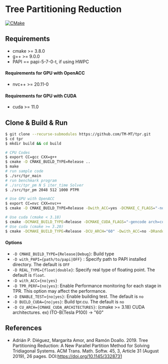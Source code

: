 # Tree Partitioning Reduction

[![CMake](https://github.com/TM-MT/tpr/actions/workflows/cmake.yml/badge.svg)](https://github.com/TM-MT/tpr/actions/workflows/cmake.yml)

## Requirements
 - cmake >= 3.8.0
 - g++ >= 9.0.0
 - PAPI == papi-5-7-0-t, if using HWPC

#### Requirements for GPU with OpenACC
 - nvc++ >= 20.11-0

#### Requirements for GPU with CUDA
 - cuda >= 11.0

## Clone & Build & Run

```sh
$ git clone --recurse-submodules https://github.com/TM-MT/tpr.git
$ cd tpr
$ mkdir build && cd build

# CPU Codes
$ export CC=gcc CXX=g++
$ cmake -D CMAKE_BUILD_TYPE=Release ..
$ make
# run sample code
$ ./src/tpr_main
# run benchmark program
# ./src/tpr_pm N S iter_time Solver
$ ./src/tpr_pm 2048 512 1000 PTPR

# Use GPU with OpenACC
$ export CC=nvc CXX=nvc++
$ cmake -D CMAKE_BUILD_TYPE=Release -Dwith_ACC=yes -DCMAKE_C_FLAGS="-noswitcherror -ta=tesla:managed" -DCMAKE_CXX_FLAGS="-noswitcherror -ta=tesla:managed" -DRandom_BuildTests=off  ..

# Use cuda (cmake < 3.18)
$ cmake -DCMAKE_BUILD_TYPE=Release -DCMAKE_CUDA_FLAGS="-gencode arch=compute_75,code=sm_75"  -Dwith_ACC=no -DRandom_BuildTests=no -DBUILD_CUDA=yes ..
# Use cuda (cmake >= 3.20)
$ cmake -DCMAKE_BUILD_TYPE=Release -DCU_ARCH="60" -Dwith_ACC=no -DRandom_BuildTests=no -DBUILD_CUDA=yes ..
```

#### Options
 - `-D CMAKE_BUILD_TYPE={Release|Debug}`: Build type
 - `-D with_PAPI={path/to/papi|OFF}` : Specify path to PAPI installed directory. The default is `OFF`
 - `-D REAL_TYPE={float|double}`: Specify real type of floating point. The default is `float`.
 - `-D with_ACC={no|yes}`
 - `-D TPR_PERF={no|yes}`: Enable Performance monitoring for each stage in TPR. This option may affect the performance.
 - `-D ENABLE_TEST={no|yes}`: Enable building test. The default is `no`
 - `-D BUILD_CUDA={no|yes}`: Build tpr.cu. The default is `no`
 - `-D CU_ARCH={CMAKE_CUDA_ARCHITECTURES}`: (cmake >= 3.18) CUDA architectures. ex) ITO-B(Tesla P100) -> "60"

## References
 - Adrián P. Diéguez, Margarita Amor, and Ramón Doallo. 2019. Tree Partitioning Reduction: A New Parallel Partition Method for Solving Tridiagonal Systems. ACM Trans. Math. Softw. 45, 3, Article 31 (August 2019), 26 pages. DOI:https://doi.org/10.1145/3328731

